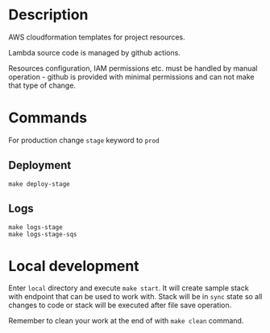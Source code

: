 # Description

AWS cloudformation templates for project resources. 

Lambda source code is managed by github actions.

Resources configuration, IAM permissions etc. must be handled by manual operation - github is provided with minimal permissions and
can not make that type of change.

# Commands

For production change `stage` keyword to `prod`

## Deployment

```
make deploy-stage
```

## Logs

```
make logs-stage
make logs-stage-sqs
```

# Local development

Enter `local` directory and execute `make start`. It will create sample stack with endpoint that can be used to work with.
Stack will be in `sync` state so all changes to code or stack will be executed after file save
operation.

Remember to clean your work at the end of with `make clean` command.

